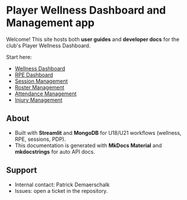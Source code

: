 # Player Wellness Dashboard and Management app

Welcome! This site hosts both **user guides** and **developer docs** for the club's Player Wellness Dashboard.

Start here:

- [Wellness Dashboard](dashboards/wellness_dashboard.md)
- [RPE Dashboard](dashboards/rpe_dashboard.md)
- [Session Management](admin/session_management.md)
- [Roster Management](admin/roster_management.md)
- [Attendance Management](admin/attendance_management.md)
- [Injury Management](admin/injury_management.md)

## About
- Built with **Streamlit** and **MongoDB** for U18/U21 workflows (wellness, RPE, sessions, PDP).
- This documentation is generated with **MkDocs Material** and **mkdocstrings** for auto API docs.

## Support
- Internal contact: Patrick Demaerschalk  
- Issues: open a ticket in the repository.